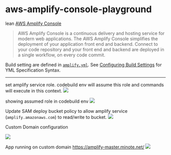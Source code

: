 # aws-amplify-console-playground

lean [AWS Amplify Console](https://docs.aws.amazon.com/amplify/latest/userguide/welcome.html)

> AWS Amplify Console is a continuous delivery and hosting service for modern web applications. The AWS Amplify Console simplifies the deployment of your application front end and backend. Connect to your code repository and your front end and backend are deployed in a single workflow, on every code commit.

Build setting are defined in [`amplify.yml`](amplify.yml).  See [Configuring Build Settings](https://docs.aws.amazon.com/amplify/latest/userguide/build-settings.html) for YML Specification Syntax.

---

set amplify service role.  codebuild env will assume this role and commands will execute in this context.
![](https://www.evernote.com/l/AAGKI4wgfUZB7YtWVDmqTmfg9YEzYSa4L38B/image.png)

showing assumed role in codebuild env
![](https://www.evernote.com/l/AAFxwKOPnvJLYb7DpmMr5vF7wLiU-xHSxUQB/image.png)

Update SAM deploy bucket policy to allow amplify service (`amplify.amazonaws.com`) to read/write to bucket.
![](https://www.evernote.com/l/AAHR9UMPba1ExLJ3iyLjgFUXFRWfOZhHP-0B/image.png)

Custom Domain configuration

![](https://www.evernote.com/l/AAF1AkVJrulEaqzahfCSFkXqjg48rR0uAyMB/image.png)

App running on custom domain <https://amplify-master.minote.net/>
![](https://www.evernote.com/l/AAGOQ8JEMwZEyKLvrvI8DHNtjnK2FR-Y9RUB/image.png)